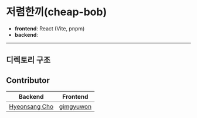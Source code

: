 # 저렴한끼(cheap-bob)

- **frontend**: React (Vite, pnpm)  
- **backend**: 

---

## 디렉토리 구조

## Contributor
 
|Backend|Frontend|
|:---:|:---:|
|[Hyeonsang Cho](https://github.com/hyeonsang010716)|[gimgyuwon](https://github.com/gimgyuwon)|
